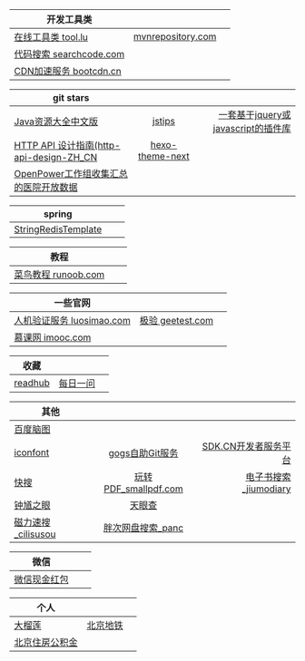 | 开发工具类        |           |   |
| ------------- |:-------------:| -----:|
| [在线工具类 tool.lu](http://tool.lu/) |  [mvnrepository.com](http://mvnrepository.com/search?q=FilterQuery)| |
| [代码搜索 searchcode.com](https://searchcode.com/)      |       |   |
| [CDN加速服务 bootcdn.cn](http://www.bootcdn.cn/) |      |    |


| git stars |           |   |
| ------------- |:-------------:| -----:|
| [Java资源大全中文版](https://github.com/jobbole/awesome-java-cn)| [jstips](https://github.com/loverajoel/jstips) |  [ 一套基于jquery或javascript的插件库](https://github.com/mumuy/widget) |
| [HTTP API 设计指南(http-api-design-ZH_CN](https://github.com/ZhangBohan/http-api-design-ZH_CN)| [hexo-theme-next](https://github.com/iissnan/hexo-theme-next) |   |
| [OpenPower工作组收集汇总的医院开放数据](https://github.com/open-power-workgroup/Hospital)| |  |



| spring |           |   |
| ------------- |:-------------:| -----:|
| [StringRedisTemplate](http://blog.csdn.net/clementad/article/details/44064003)|  |   |


| 教程 |           |   |
| ------------- |:-------------:| -----:|
| [菜鸟教程 runoob.com](http://www.runoob.com/)|  |   |



| 一些官网 |           |   |
| ------------- |:-------------:| -----:|
| [人机验证服务 luosimao.com](https://luosimao.com/)| [极验 geetest.com](http://www.geetest.com/) |   |
| [慕课网 imooc.com](http://www.imooc.com/)| |   |


| 收藏|           |   |
| ------------- |:-------------:| -----:|
| [readhub](https://readhub.me/) | [每日一问](https://meiriyiwen.com/)  |

| 其他 |           |   |
| ------------- |:-------------:| -----:|
| [百度脑图](http://naotu.baidu.com/)|  |   |
| [iconfont](http://www.iconfont.cn/)| [gogs自助Git服务](https://gogs.io/) | [SDK.CN开发者服务平台](https://sdk.cn/)  |
| [快搜](http://search.chongbuluo.com/)|  [玩转PDF_smallpdf.com](https://smallpdf.com/cn)| [电子书搜索_jiumodiary](https://www.jiumodiary.com/)  | 
| [钟馗之眼](https://www.zoomeye.org/)| [天眼查](http://www.tianyancha.com/) |   |
| [磁力速搜_cilisusou](http://www.cilisusou.com/)| [胖次网盘搜索_panc](http://www.panc.cc/) |   |



| 微信 |           |   |
| ------------- |:-------------:| -----:|
| [微信现金红包](http://blog.csdn.net/u010486495/article/details/46985213)|  |   |


| 个人 |           |   |
| ------------- |:-------------:| -----:|
| [大榴莲](http://www.llduang.com/)| [北京地铁](http://map.baidu.com/subways/index.html?c=beijing) |   |
| [北京住房公积金](http://www.bjgjj.gov.cn/ywxtgn/201606/t20160623_3924.htm)|  |   |

